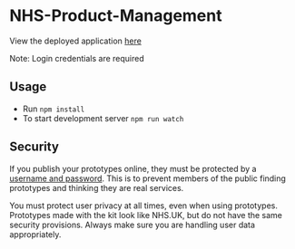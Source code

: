 # NHS-Product-Management

View the deployed application <a href="https://nhsuk-product-management.herokuapp.com" target="_blank" rel="noopener noreferrer">here</a>


Note: Login credentials are required

## Usage

- Run `npm install`
- To start development server `npm run watch`

## Security

If you publish your prototypes online, they must be protected by a <a href="http://nhsuk-prototype-kit.azurewebsites.net/docs/how-tos/heroku">username and password</a>. This is to prevent members of the public finding prototypes and thinking they are real services.

You must protect user privacy at all times, even when using prototypes. Prototypes made with the kit look like NHS.UK, but do not have the same security provisions. Always make sure you are handling user data appropriately.
